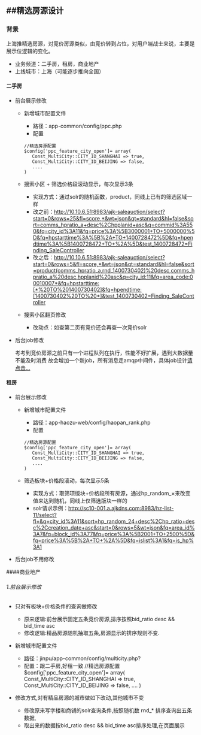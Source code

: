 ##精选房源设计
---

### 背景

上海推精选房源，对竞价房源类似，由竞价转到占位，对用户端战士来说，主要是展示位逻辑的变化。

* 业务频道：二手房，租房，商业地产
* 上线城市：上海（可能逐步推向全国）

#### 二手房

 * 前台展示修改
     * 新增城市配置文件
         * 路径：app-common/config/ppc.php
         * 配置
         
         ```
         //精选房源配置
         $config['ppc_feature_city_open']= array(
         	Const_MultiCity::CITY_ID_SHANGHAI => true,
   			Const_MultiCity::CITY_ID_BEIJING => false,
   			....
         )
         ```
         
      * 搜索小区 + 筛选价格段滚动显示，每次显示3条
      
          * 实现方式：通过solr的随机函数，product，同线上已有的筛选区域一样
          * 改之前：http://10.10.6.51:8983/ajk-saleauction/select?start=0&rows=25&fl=score,*&wt=json&qt=standard&hl=false&sort=comms_hpratio_a+desc%2Chpplanid+asc&q=commid%3A550&fq=city_id%3A11&fq=price%3A%5B3000001+TO+5000000%5D&fq=hpstarttime%3A%5B%2A+TO+1400728472%5D&fq=hpendtime%3A%5B1400728472+TO+%2A%5D&test_1400728472=Finding_SaleController
          * 改之后：http://10.10.6.51:8983/ajk-saleauction/select?start=0&rows=5&fl=score,*&wt=json&qt=standard&hl=false&sort=product(comms_hpratio_a,rnd_1400730402)%20desc,comms_hpratio_a%20desc,hpplanid%20asc&q=city_id:11&fq=area_code:00010007*&fq=hpstarttime:[*%20TO%201400730402]&fq=hpendtime:[1400730402%20TO%20*]&test_1400730402=Finding_SaleController
          
      * 搜索小区翻页修改      
          * 改动点：如查第二页有竞价还会再查一次竞价solr    
         
 * 后台job修改
 
    考考到竞价房源之前只有一个进程队列在执行，性能不好扩展，遇到大数据量不能及时消费
    故会增加一个新job，所有消息走amqp中间件，具体job设计[请点击...](http://git.corp.anjuke.com/_user_site/doc/browse/master/fangyuan/ershou/AuctionAmqp.md)

#### 租房

* 前台展示修改
    * 新增城市配置文件
         * 路径：app-haozu-web/config/haopan_rank.php
         * 配置
         
         ```
         //精选房源配置
         $config['ppc_feature_city_open']= array(
         	Const_MultiCity::CITY_ID_SHANGHAI => true,
   			Const_MultiCity::CITY_ID_BEIJING => false,
   			....
         )
         ```
         
     * 筛选板块+价格段滚动，每次显示5条
     
         * 实现方式：取筛项版块+价格段所有房源，通过hp_random_×来改变值来达到随机，同线上仅筛选版块一样的
         * solr请求示例：http://sc10-001.a.ajkdns.com:8983/hz-list-11/select?fl=&q=city_id%3A11&sort=hp_random_24+desc%2Chp_ratio+desc%2Ccreation_date+asc&start=0&rows=5&wt=json&fq=area_id%3A7&fq=block_id%3A77&fq=price%3A%5B2001+TO+2500%5D&fq=price%3A%5B%2A+TO+%2A%5D&fq=islist%3A1&fq=is_hp%3A1
        
         
* 后台job不用修改             


####商业地产
###### 1.前台展示修改
* 只对有板块+价格条件的查询做修改
    * 原来逻辑:前台展示固定五条竞价房源,排序按照bid_ratio desc && bid_time asc
    * 修改逻辑:精品房源随机抽取五条,房源显示的排序规则不变.
* 新增城市配置文件
    * 路径：jinpu/app-common/config/multicity.php?
    * 配置：跟二手房,好租一致
            //精选房源配置
            $config['ppc_feature_city_open']= array(
                Const_MultiCity::CITY_ID_SHANGHAI => true,
                Const_MultiCity::CITY_ID_BEIJING => false,
                ....
            )

* 修改方式,对有精品房源的城市做如下改动,其他城市不变
    * 修改原来写字楼和商铺的solr查询条件,按照随机数 rnd_* 排序查询出五条数据,
    * 取出来的数据按bid_ratio desc && bid_time asc排序处理,在页面展示






